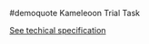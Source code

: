 #demoquote
Kameleoon Trial Task

[See techical specification](https://developers.kameleoon.com/back-end-trial-task.html)
